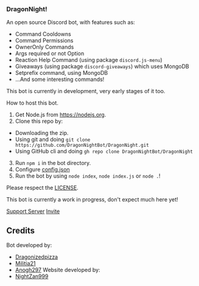 ### DragonNight!
An open source Discord bot, with features such as:
* Command Cooldowns
* Command Permissions
* OwnerOnly Commands
* Args required or not Option
* Reaction Help Command (using package `discord.js-menu`)
* Giveaways (using package `discord-giveaways`) which uses MongoDB
* Setprefix command, using MongoDB
* ...And some interesting commands!

This bot is currently in development, very early stages of it too.

How to host this bot.

1. Get Node.js from https://nodejs.org.
2. Clone this repo by:
- Downloading the zip.
- Using git and doing `git clone https://github.com/DragonNightBot/DragonNight.git`
- Using GitHub cli and doing `gh repo clone DragonNightBot/DragonNight`
3. Run `npm i` in the bot directory.
4. Configure [config.json](https://github.com/DragonNightBot/DragonNight/blob/main/config.json)
5. Run the bot by using `node index`, `node index.js` or `node .`!

Please respect the [LICENSE](https://github.com/DragonNightBot/DragonNight/blob/main/LICENSE.md).

This bot is currently a work in progress, don't expect much here yet!

[Support Server](https://discord.gg/dNc3EvABCA)
[Invite](https://discord.com/oauth2/authorize?client_id=803169312827113483&permissions=8&scope=bot)

## Credits
Bot developed by:
* [Dragonizedpizza](https://github.com/Dragonizedpizza)
* [Militia21](https://github.com/Militia21)
* [Anogh297](https://github.com/Anogh297)
Website developed by:
* [NightZan999](https://github.com/NightZan999)
